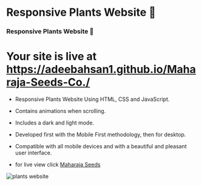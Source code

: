 # Responsive Plants Website 🎍 
### Responsive Plants Website 🎍

# Your site is live at https://adeebahsan1.github.io/Maharaja-Seeds-Co./

- Responsive Plants Website Using HTML, CSS and JavaScript.
- Contains animations when scrolling.
- Includes a dark and light mode.
- Developed first with the Mobile First methodology, then for desktop.
- Compatible with all mobile devices and with a beautiful and pleasant user interface.

- for live view click [Maharaja Seeds](https://maharajaseeds.com/)

![plants website](/preview.png)
